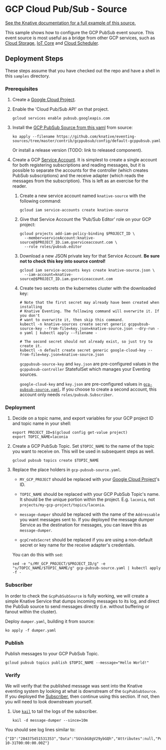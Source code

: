 # GCP Cloud Pub/Sub - Source

[See the Knative documentation for a full example of this source.](https://github.com/knative/docs/tree/master/eventing/samples/gcp-pubsub-source)

This sample shows how to configure the GCP PubSub event source. This event
source is most useful as a bridge from other GCP services, such as
[Cloud Storage](https://cloud.google.com/storage/docs/pubsub-notifications),
[IoT Core](https://cloud.google.com/iot/docs/how-tos/devices) and
[Cloud Scheduler](https://cloud.google.com/scheduler/docs/creating#).

## Deployment Steps

These steps assume that you have checked out the repo and have a shell in this
`samples` directory.

### Prerequisites

1. Create a
   [Google Cloud Project](https://cloud.google.com/resource-manager/docs/creating-managing-projects).
1. Enable the 'Cloud Pub/Sub API' on that project.

   ```shell
   gcloud services enable pubsub.googleapis.com
   ```

1. Install the
   [GCP PubSub Source from this yaml](../config/default-gcppubsub.yaml) from
   source:

   ```shell
   ko apply --filename https://github.com/knative/eventing-sources/tree/master/contrib/gcppubsub/config/default-gcppubsub.yaml
   ```

   Or install a release version (TODO: link to released component).

1. Create a GCP
   [Service Account](https://console.cloud.google.com/iam-admin/serviceaccounts/project).
   It is simplest to create a single account for both registering subscriptions
   and reading messages, but it is possible to separate the accounts for the
   controller (which creates PubSub subscriptions) and the receive adapter
   (which reads the messages from the subscription). This is left as an exercise
   for the reader.

   1. Create a new service account named `knative-source` with the following
      command:

      ```shell
      gcloud iam service-accounts create knative-source
      ```

   1. Give that Service Account the 'Pub/Sub Editor' role on your GCP project:

      ```shell
      gcloud projects add-iam-policy-binding $PROJECT_ID \
        --member=serviceAccount:knative-source@$PROJECT_ID.iam.gserviceaccount.com \
        --role roles/pubsub.editor
      ```

   1. Download a new JSON private key for that Service Account. **Be sure not to
      check this key into source control!**

      ```shell
      gcloud iam service-accounts keys create knative-source.json \
        --iam-account=knative-source@$PROJECT_ID.iam.gserviceaccount.com
      ```

   1. Create two secrets on the kubernetes cluster with the downloaded key:

      ```shell
      # Note that the first secret may already have been created when installing
      # Knative Eventing. The following command will overwrite it. If you don't
      # want to overwrite it, then skip this command.
      kubectl -n knative-sources create secret generic gcppubsub-source-key --from-file=key.json=knative-source.json --dry-run -o yaml | kubectl apply --filename -

      # The second secret should not already exist, so just try to create it.
      kubectl -n default create secret generic google-cloud-key --from-file=key.json=knative-source.json
      ```

      `gcppubsub-source-key` and `key.json` are pre-configured values in the
      `gcppubsub-controller` StatefulSet which manages your Eventing sources.

      `google-cloud-key` and `key.json` are pre-configured values in
      [`gcp-pubsub-source.yaml`](./gcp-pubsub-source.yaml). If you choose to
      create a second account, this account only needs
      `roles/pubsub.Subscriber`.

### Deployment

1. Decide on a topic name, and export variables for your GCP project ID and
   topic name in your shell:

   ```shell
   export PROJECT_ID=$(gcloud config get-value project)
   export TOPIC_NAME=laconia
   ```

1. Create a GCP PubSub Topic. Set `$TOPIC_NAME` to the name of the topic you
   want to receive on. This will be used in subsequent steps as well.

   ```shell
   gcloud pubsub topics create $TOPIC_NAME
   ```

1. Replace the place holders in `gcp-pubsub-source.yaml`.

   - `MY_GCP_PROJECT` should be replaced with your
     [Google Cloud Project](https://cloud.google.com/resource-manager/docs/creating-managing-projects)'s
     ID.

   - `TOPIC_NAME` should be replaced with your GCP PubSub Topic's name. It
     should be the unique portion within the project. E.g. `laconia`, not
     `projects/my-gcp-project/topics/laconia`.

   - `message-dumper` should be replaced with the name of the `Addressable` you
     want messages sent to. If you deployed the message dumper Service as the
     destination for messages, you can leave this as `message-dumper`.

   - `gcpCredsSecret` should be replaced if you are using a non-default secret
     or key name for the receive adapter's credentials.

   You can do this with `sed`:

   ```shell
   sed -e "s/MY_GCP_PROJECT/$PROJECT_ID/g" -e "s/TOPIC_NAME/$TOPIC_NAME/g" gcp-pubsub-source.yaml | kubectl apply -f -
   ```

### Subscriber

In order to check the `GcpPubSubSource` is fully working, we will create a
simple Knative Service that dumps incoming messages to its log, and direct the
PubSub source to send messages directly (i.e. without buffering or fanout within
the cluster).

Deploy `dumper.yaml`, building it from source:

```shell
ko apply -f dumper.yaml
```

### Publish

Publish messages to your GCP PubSub Topic.

```shell
gcloud pubsub topics publish $TOPIC_NAME --message="Hello World!"
```

### Verify

We will verify that the published message was sent into the Knative eventing
system by looking at what is downstream of the `GcpPubSubSource`. If you
deployed the [Subscriber](#subscriber), then continue using this section. If
not, then you will need to look downstream yourself.

1. Use [`kail`](https://github.com/boz/kail) to tail the logs of the subscriber.

   ```shell
   kail -d message-dumper --since=10m
   ```

You should see log lines similar to:

```
{"ID":"284375451531353","Data":"SGVsbG8gV29ybGQh","Attributes":null,"PublishTime":"2018-10-31T00:00:00.00Z"}

```
